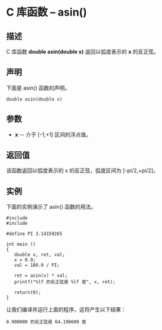 # C 库函数 – asin()


## 描述

C 库函数 **double asin(double x)** 返回以弧度表示的 **x** 的反正弦。

## 声明

下面是 asin() 函数的声明。

    double asin(double x)

## 参数

* **x** \-- 介于 [-1,+1] 区间的浮点值。

## 返回值

该函数返回以弧度表示的 x 的反正弦，弧度区间为 [-pi/2,+pi/2]。

## 实例

下面的实例演示了 asin() 函数的用法。

    #include 
    #include 

    #define PI 3.14159265

    int main ()
    {
       double x, ret, val;
       x = 0.9;
       val = 180.0 / PI;

       ret = asin(x) * val;
       printf("%lf 的反正弦是 %lf 度", x, ret);

       return(0);
    }

让我们编译并运行上面的程序，这将产生以下结果：

    0.900000 的反正弦是 64.190609 度